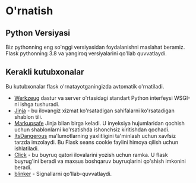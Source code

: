 # O'rnatish

## Python Versiyasi

Biz pythonning eng so'nggi versiyasidan foydalanishni maslahat beramiz. Flask pythonning 3.8 va yangiroq versiyalarini qo'llab quvvatlaydi.

## Kerakli kutubxonalar

Bu kutubxonalar flask o'rnatayotganingizda avtomatik o'rnatiladi.

* [Werkzeug](https://palletsprojects.com/p/werkzeug/) dastur va server o'rtasidagi standart Python interfeysi WSGI-ni ishga tushuradi.
* [Jinja](https://palletsprojects.com/p/jinja/) - bu ilovangiz xizmat ko'rsatadigan sahifalarni ko'rsatadigan shablon tili.
* [Markupsafe](https://palletsprojects.com/p/markupsafe/) Jinja bilan birga keladi. U inyeksiya hujumlaridan qochish uchun shablonlarni ko'rsatishda ishonchsiz kiritishdan qochadi.
* [ItsDangerous](https://palletsprojects.com/p/itsdangerous/) ma'lumotlarning yaxlitligini ta'minlash uchun xavfsiz tarzda imzolaydi. Bu Flask seans cookie faylini himoya qilish uchun ishlatiladi.
* [Click](https://palletsprojects.com/p/click/) - bu buyruq qatori ilovalarini yozish uchun ramka. U flask buyrug'ini beradi va maxsus boshqaruv buyruqlarini qo'shish imkonini beradi.
* [blinker](https://blinker.readthedocs.io/) - Signallarni qo'llab-quvvatlaydi.

##
